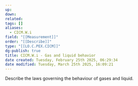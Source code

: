 ```yaml
---
up: 
down: 
related: 
tags: []
aliases:
  - CICM.W.i
field: "[[Measurement]]"
order: "[[Describe]]"
type: "[[LO.C.PEX.CICM]]"
dg-publish: true
title: CICM.W.i - Gas and liquid behavior
date created: Tuesday, February 25th 2025, 06:29:34
date modified: Tuesday, March 25th 2025, 16:09:21
---
```


Describe the laws governing the behaviour of gases and liquid.
